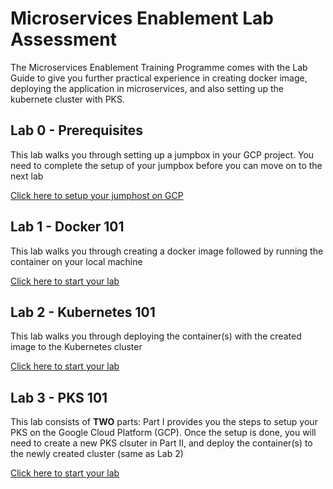 # Microservices Enablement Lab Assessment

The Microservices Enablement Training Programme comes with the Lab Guide to give you further practical experience in creating docker image, deploying the application in microservices, and also setting up the kubernete cluster with PKS.

## Lab 0 - Prerequisites

This lab walks you through setting up a jumpbox in your GCP project. You need to complete the setup of your jumpbox before you can move on to the next lab

[Click here to setup your jumphost on GCP](./labs/lab0)


## Lab 1 - Docker 101

This lab walks you through creating a docker image followed by running the container on your local machine

[Click here to start your lab](./labs/lab1)


## Lab 2 - Kubernetes 101

This lab walks you through deploying the container(s) with the created image to the Kubernetes cluster

[Click here to start your lab](./labs/lab2)


## Lab 3 - PKS 101

This lab consists of **TWO** parts: Part I provides you the steps to setup your PKS on the Google Cloud Platform (GCP). Once the setup is done, you will need to create a new PKS clsuter in Part II, and deploy the container(s) to the newly created cluster (same as Lab 2)

[Click here to start your lab](./labs/lab3)
